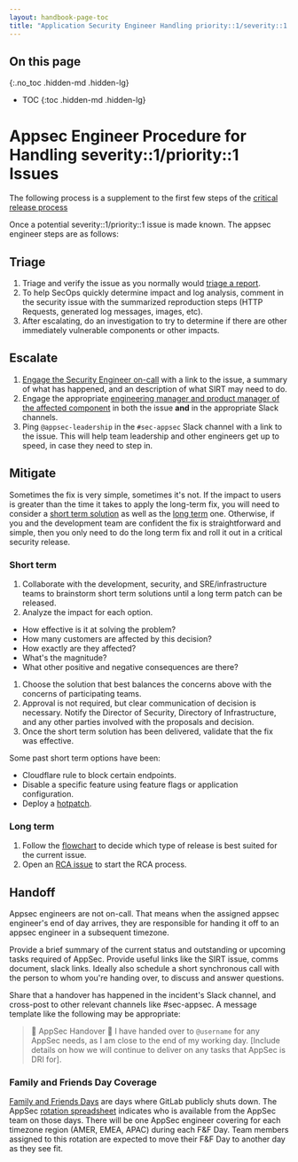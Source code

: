 ```yaml
---
layout: handbook-page-toc
title: "Application Security Engineer Handling priority::1/severity::1 Issues"
---
```


## On this page
{:.no_toc .hidden-md .hidden-lg}

- TOC
{:toc .hidden-md .hidden-lg}

# Appsec Engineer Procedure for Handling severity::1/priority::1 Issues

The following process is a supplement to the first few steps of the [critical release process](https://gitlab.com/gitlab-org/release/docs/blob/master/general/security/process.md#critical-security-releases)

Once a potential severity::1/priority::1 issue is made known. The appsec engineer steps are as follows:

## Triage

1. Triage and verify the issue as you normally would [triage a report](./#hackerone-process.html).
1. To help SecOps quickly determine impact and log analysis, comment in the security issue with the summarized reproduction steps (HTTP Requests, generated log messages, images, etc).
1. After escalating, do an investigation to try to determine if there are other immediately vulnerable components or other impacts.

## Escalate

1. [Engage the Security Engineer on-call](/handbook/security/security-operations/sirt/engaging-security-on-call.html) with a link to the issue, a summary of what has happened, and an description of what SIRT may need to do.
1. Engage the appropriate [engineering manager and product manager of the affected component](/handbook/product/categories/) in both the issue **and** in the appropriate Slack channels.
1. Ping `@appsec-leadership` in the `#sec-appsec` Slack channel with a link to the issue. This will help team leadership and other engineers get up to speed, in case they need to step in.

## Mitigate

Sometimes the fix is very simple, sometimes it's not. If the impact to users is greater than the time it takes to apply the long-term fix, you will need to consider a [short term solution](#short-term) as well as the [long term](#long-term) one. Otherwise, if you and the development team are confident the fix is straightforward and simple, then you only need to do the long term fix and roll it out in a critical security release.

### Short term

1. Collaborate with the development, security, and SRE/infrastructure teams to brainstorm short term solutions until a long term patch can be released.
1. Analyze the impact for each option.
  - How effective is it at solving the problem?
  - How many customers are affected by this decision?
  - How exactly are they affected?
  - What's the magnitude?
  - What other positive and negative consequences are there?
1. Choose the solution that best balances the concerns above with the concerns of participating teams.
1. Approval is not required, but clear communication of decision is necessary. Notify the Director of Security, Directory of Infrastructure, and any other parties involved with the proposals and decision.
1. Once the short term solution has been delivered, validate that the fix was effective.

Some past short term options have been:
* Cloudflare rule to block certain endpoints.
* Disable a specific feature using feature flags or application configuration.
* Deploy a [hotpatch](https://gitlab.com/gitlab-org/release/docs/blob/master/general/deploy/post-deployment-patches.md).

### Long term

1. Follow the [flowchart](./deciding-gitlab-com-deployment.html) to decide which type of release is best suited for the current issue.
1. Open an [RCA issue](https://gitlab.com/gitlab-com/gl-security/rcas/-/issues/) to start the RCA process.

## Handoff

Appsec engineers are not on-call. That means when the assigned appsec engineer's end of day arrives, they are responsible for handing it off to an appsec engineer in a subsequent timezone.

Provide a brief summary of the current status and outstanding or upcoming tasks required of AppSec. Provide useful links like the SIRT issue, comms document, slack links. Ideally also schedule a short synchronous call with the person to whom you're handing over, to discuss and answer questions.

Share that a handover has happened in the incident's Slack channel, and cross-post to other relevant channels like #sec-appsec. A message template like the following may be appropriate:

> 🤝 AppSec Handover 🤝  I have handed over to `@username` for any AppSec needs, as I am close to the end of my working day. [Include details on how we will continue to deliver on any tasks that AppSec is DRI for].

### Family and Friends Day Coverage

[Family and Friends Days](https://about.gitlab.com/company/family-and-friends-day/) are days where GitLab publicly shuts down. The AppSec [rotation spreadsheet](https://docs.google.com/spreadsheets/d/18vz84dgTfetTaBjbOCXaLKNfzLYMiy_tBW6RfEUYYHk/edit#gid=1486863602) indicates who is available from the AppSec team on those days. There will be one AppSec engineer covering for each timezone region (AMER, EMEA, APAC) during each F&F Day. Team members assigned to this rotation are expected to move their F&F Day to another day as they see fit.
